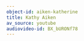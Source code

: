 ```yaml
---
object-id: aiken-katherine
title: Kathy Aiken
av_source: youtube
audiovideo-id: BX_bURONf78
---
```


